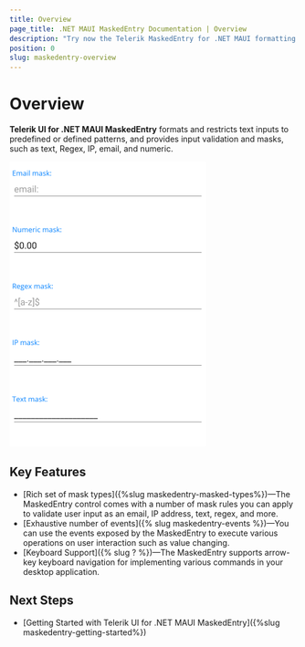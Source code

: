 ```yaml
---
title: Overview
page_title: .NET MAUI MaskedEntry Documentation | Overview
description: "Try now the Telerik MaskedEntry for .NET MAUI formatting and restricting text to predefined patterns, and providing input validation and masks."
position: 0
slug: maskedentry-overview
---
```


# Overview

**Telerik UI for .NET MAUI MaskedEntry** formats and restricts text inputs to predefined or defined patterns, and provides input validation and masks, such as text, Regex, IP, email, and numeric.

![maskedentry-overview](images/maskedentry-overview.png)

## Key Features

* [Rich set of mask types]({%slug maskedentry-masked-types%})&mdash;The MaskedEntry control comes with a number of mask rules you can apply to validate user input as an email, IP address, text, regex, and more.
* [Exhaustive number of events]({% slug maskedentry-events %})&mdash;You can use the events exposed by the MaskedEntry to execute various operations on user interaction such as value changing.
* [Keyboard Support]({% slug ? %})&mdash;The MaskedEntry supports arrow-key keyboard navigation for implementing various commands in your desktop application.

## Next Steps

- [Getting Started with Telerik UI for .NET MAUI MaskedEntry]({%slug maskedentry-getting-started%})
